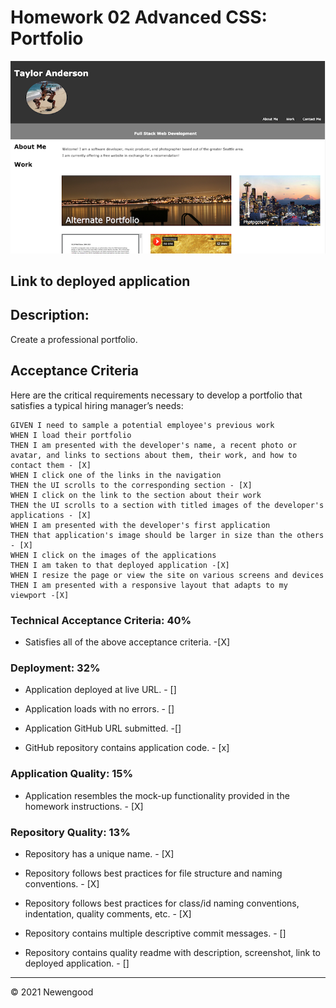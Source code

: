 # Homework 02 Advanced CSS: Portfolio

![Screenshot](./docs/images/screenshot.png)


## Link to deployed application



## Description: 

Create a professional portfolio.

## Acceptance Criteria

Here are the critical requirements necessary to develop a portfolio that satisfies a typical hiring manager’s needs:

```
GIVEN I need to sample a potential employee's previous work
WHEN I load their portfolio
THEN I am presented with the developer's name, a recent photo or avatar, and links to sections about them, their work, and how to contact them - [X]
WHEN I click one of the links in the navigation
THEN the UI scrolls to the corresponding section - [X]
WHEN I click on the link to the section about their work
THEN the UI scrolls to a section with titled images of the developer's applications - [X]
WHEN I am presented with the developer's first application
THEN that application's image should be larger in size than the others - [X]
WHEN I click on the images of the applications
THEN I am taken to that deployed application -[X]
WHEN I resize the page or view the site on various screens and devices
THEN I am presented with a responsive layout that adapts to my viewport -[X]
```

### Technical Acceptance Criteria: 40%

* Satisfies all of the above acceptance criteria. -[X]

### Deployment: 32%

* Application deployed at live URL. - []

* Application loads with no errors. - []

* Application GitHub URL submitted. -[]

* GitHub repository contains application code. - [x]

### Application Quality: 15%

* Application resembles the mock-up functionality provided in the homework instructions. - [X]

### Repository Quality: 13%

* Repository has a unique name. - [X]

* Repository follows best practices for file structure and naming conventions. - [X]

* Repository follows best practices for class/id naming conventions, indentation, quality comments, etc. - [X]

* Repository contains multiple descriptive commit messages. - []

* Repository contains quality readme with description, screenshot, link to deployed application. - []

- - -
© 2021 Newengood
